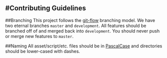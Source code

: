 #Contributing Guidelines
---

##Branching
This project follows the [git-flow](http://nvie.com/posts/a-successful-git-branching-model/) branching model. We have two eternal branches `master` and `development`. All features should be branched off of and merged back into `development`. You should never push or merge new features to `master`.

##Naming
All asset/script/etc. files should be in [PascalCase](https://msdn.microsoft.com/en-us/library/x2dbyw72(v=vs.71).aspx) and directories should be lower-cased with dashes.

